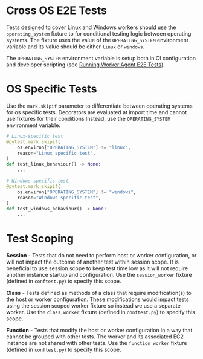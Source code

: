 # Cross OS E2E Tests

Tests designed to cover Linux and Windows workers should use the `operating_system` fixture to for conditional testing logic between operating systems. The fixture uses the value of the `OPERATING_SYSTEM` environment variable and its value should be either `linux` or `windows`.

The `OPERATING_SYSTEM` environment variable is setup both in CI configuration and developer scripting (see [Running Worker Agent E2E Tests](../../DEVELOPMENT.md#running-worker-agent-e2e-tests)).

# OS Specific Tests
Use the `mark.skipif` parameter to differentiate between operating systems for os specific tests. Decorators are evaluated at import time and cannot use fixtures for their conditions.Instead, use the `OPERATING_SYSTEM` environment variable:

```py
# Linux-specific test
@pytest.mark.skipif(
    os.environ["OPERATING_SYSTEM"] != "linux",
    reason="Linux specific test",
)
def test_linux_behaviour() -> None:
    ...

# Windows-specific test
@pytest.mark.skipif(
    os.environ["OPERATING_SYSTEM"] != "windows",
    reason="Windows specific test",
)
def test_windows_behaviour() -> None:
    ...
```

# Test Scoping
**Session** - Tests that do not need to perform host or worker configuration, or will not impact the outcome of another test within session scope. It is beneficial to use session scope to keep test time low as it will not require another instance startup and configuration. Use the `session_worker` fixture (defined in `conftest.py`) to specify this scope.

**Class** - Tests defined as methods of a class that require modification(s) to the host or worker configuration. These modifications would impact tests using the session scoped worker fixture so instead we use a separate worker. Use the `class_worker` fixture (defined in `conftest.py`) to specify this scope.

**Function** - Tests that modify the host or worker configuration in a way that cannot be grouped with other tests. The worker and its associated EC2 instance are not shared with other tests. Use the `function_worker` fixture (defined in `conftest.py`) to specify this scope.